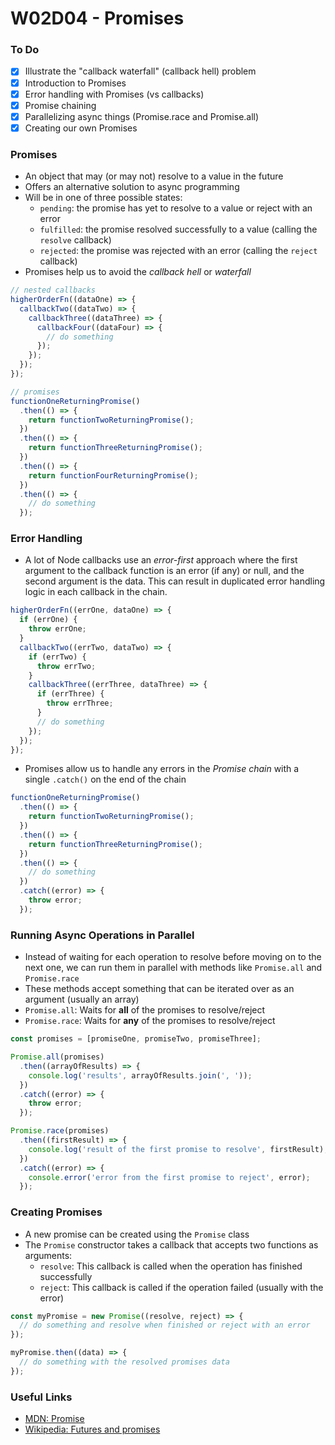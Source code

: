 # W02D04 - Promises

### To Do
- [x] Illustrate the "callback waterfall" (callback hell) problem
- [x] Introduction to Promises
- [x] Error handling with Promises (vs callbacks)
- [x] Promise chaining
- [x] Parallelizing async things (Promise.race and Promise.all)
- [x] Creating our own Promises

### Promises
- An object that may (or may not) resolve to a value in the future
- Offers an alternative solution to async programming
- Will be in one of three possible states:
  - `pending`: the promise has yet to resolve to a value or reject with an error
  - `fulfilled`: the promise resolved successfully to a value (calling the `resolve` callback)
  - `rejected`: the promise was rejected with an error (calling the `reject` callback)
- Promises help us to avoid the _callback hell_ or _waterfall_

```js
// nested callbacks
higherOrderFn((dataOne) => {
  callbackTwo((dataTwo) => {
    callbackThree((dataThree) => {
      callbackFour((dataFour) => {
        // do something
      });
    });
  });
});

// promises
functionOneReturningPromise()
  .then(() => {
    return functionTwoReturningPromise();
  })
  .then(() => {
    return functionThreeReturningPromise();
  })
  .then(() => {
    return functionFourReturningPromise();
  })
  .then(() => {
    // do something
  });
```

### Error Handling
- A lot of Node callbacks use an _error-first_ approach where the first argument to the callback function is an error (if any) or null, and the second argument is the data. This can result in duplicated error handling logic in each callback in the chain.

```js
higherOrderFn((errOne, dataOne) => {
  if (errOne) {
    throw errOne;
  }
  callbackTwo((errTwo, dataTwo) => {
    if (errTwo) {
      throw errTwo;
    }
    callbackThree((errThree, dataThree) => {
      if (errThree) {
        throw errThree;
      }
      // do something
    });
  });
});
```

- Promises allow us to handle any errors in the _Promise chain_ with a single `.catch()` on the end of the chain

```js
functionOneReturningPromise()
  .then(() => {
    return functionTwoReturningPromise();
  })
  .then(() => {
    return functionThreeReturningPromise();
  })
  .then(() => {
    // do something
  })
  .catch((error) => {
    throw error;
  });
```

### Running Async Operations in Parallel
- Instead of waiting for each operation to resolve before moving on to the next one, we can run them in parallel with methods like `Promise.all` and `Promise.race`
- These methods accept something that can be iterated over as an argument (usually an array)
- `Promise.all`: Waits for **all** of the promises to resolve/reject
- `Promise.race`: Waits for **any** of the promises to resolve/reject

```js
const promises = [promiseOne, promiseTwo, promiseThree];

Promise.all(promises)
  .then((arrayOfResults) => {
    console.log('results', arrayOfResults.join(', '));
  })
  .catch((error) => {
    throw error;
  });

Promise.race(promises)
  .then((firstResult) => {
    console.log('result of the first promise to resolve', firstResult);
  })
  .catch((error) => {
    console.error('error from the first promise to reject', error);
  });
```

### Creating Promises
- A new promise can be created using the `Promise` class
- The `Promise` constructor takes a callback that accepts two functions as arguments:
  - `resolve`: This callback is called when the operation has finished successfully
  - `reject`: This callback is called if the operation failed (usually with the error)

```js
const myPromise = new Promise((resolve, reject) => {
  // do something and resolve when finished or reject with an error
});

myPromise.then((data) => {
  // do something with the resolved promises data
});
```

### Useful Links
- [MDN: Promise](https://developer.mozilla.org/en-US/docs/Web/JavaScript/Reference/Global_Objects/Promise/prototype)
- [Wikipedia: Futures and promises](https://en.wikipedia.org/wiki/Futures_and_promises)
